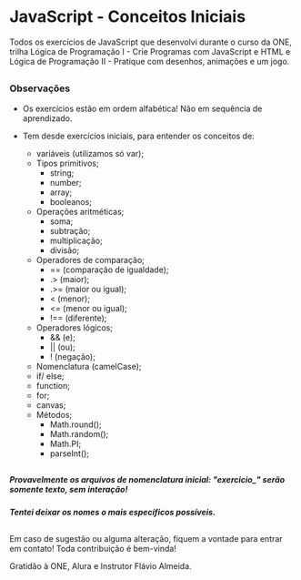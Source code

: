 # JavaScript - Conceitos Iniciais

Todos os exercícios de JavaScript que desenvolvi durante o curso da ONE, trilha Lógica de Programação I - Crie Programas com JavaScript e HTML e Lógica de Programação II - Pratique com desenhos, animações e um jogo.

##

### Observações

- Os exercícios estão em ordem alfabética! Não em sequência de aprendizado.
  
- Tem desde exercícios iniciais, para entender os conceitos de:
  - variáveis (utilizamos só var);
  - Tipos primitivos;
    - string;
    - number;
    - array;
    - booleanos;
  - Operações aritméticas;
    - soma;
    - subtração;
    - multiplicação;
    - divisão;
  - Operadores de comparação;
    - == (comparação de igualdade);
    - .> (maior);
    - .>= (maior ou igual);
    - < (menor);
    - <= (menor ou igual);
    - !== (diferente);
  - Operadores lógicos;
    - && (e);
    - || (ou);
    - ! (negação);
  - Nomenclatura (camelCase);
  - if/ else;
  - function;
  - for;
  - canvas;
  - Métodos;
    - Math.round();
    - Math.random();
    - Math.PI;
    - parseInt();
  

##

##### Provavelmente os arquivos de nomenclatura inicial: "exercicio_" serão somente texto, sem interação!

##### Tentei deixar os nomes o mais específicos possíveis.


##
Em caso de sugestão ou alguma alteração, fiquem a vontade para entrar em contato! Toda contribuição é bem-vinda!

Gratidão à ONE, Alura e Instrutor Flávio Almeida.

